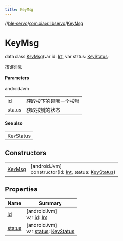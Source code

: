 ```yaml
---
title: KeyMsg
---
```

//[ble-servo](../../../index.html)/[com.xiaor.libservo](../index.html)/[KeyMsg](index.html)



# KeyMsg

data class [KeyMsg](index.html)(var id: [Int](https://kotlinlang.org/api/latest/jvm/stdlib/kotlin/-int/index.html), var status: [KeyStatus](../-key-status/index.html))

按键消息



#### Parameters


androidJvm

| | |
|---|---|
| id | 获取按下的是哪一个按键 |
| status | 获取按键的状态 |



#### See also


| |
|---|
| [KeyStatus](../-key-status/index.html) |


## Constructors


| | |
|---|---|
| [KeyMsg](-key-msg.html) | [androidJvm]<br>constructor(id: [Int](https://kotlinlang.org/api/latest/jvm/stdlib/kotlin/-int/index.html), status: [KeyStatus](../-key-status/index.html)) |


## Properties


| Name | Summary |
|---|---|
| [id](id.html) | [androidJvm]<br>var [id](id.html): [Int](https://kotlinlang.org/api/latest/jvm/stdlib/kotlin/-int/index.html) |
| [status](status.html) | [androidJvm]<br>var [status](status.html): [KeyStatus](../-key-status/index.html) |

